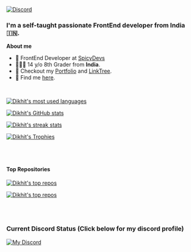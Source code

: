 <a href="https://fakedarkdev.github.io">
  <p>
    <img src="https://discord.c99.nl/widget/theme-2/709311435314036827.png" alt="Discord" />
  </p>
</a>

### I'm a self-taught passionate FrontEnd developer from **India** 🇮🇳.

**About me**

- 💼 FrontEnd Developer at [SpicyDevs](https://spicydevs.js.org/)
- 👨🏼‍🎓 14 y/o 8th Grader from **India**.
- 🎀 Checkout my [Portfolio](https://fakedarkdev.js.cool) and [LinkTree](https://linktr.ee/fakedarkdev).
- 💬 Find me [here](https://spicydevs.js.org/discord).

<br />

<a href="https://github.com/fakedarkdev/fakedarkdev">
  <p>
    <img src="https://github-readme-stats.vercel.app/api/top-langs/?username=fakedarkdev&layout=compact&show_icons=true&theme=radical" alt="Dikhit's most used languages" title="Dikhit's most used languages" />
  </p>
</a>
<a href="https://github.com/fakedarkdev/fakedarkdev">
  <p>
    <img src="https://github-readme-stats.vercel.app/api?username=fakedarkdev&show_icons=true&theme=radical" alt="Dikhit's GitHub stats" title="Dikhit's GitHub stats" />
  </p>
</a>
<a href="https://github.com/fakedarkdev/fakedarkdev">
  <p>
    <img src="https://github-readme-streak-stats.herokuapp.com/?user=fakedarkdev&theme=radical" alt="Dikhit's streak stats" title="Dikhit's streak stats" />
  </p>
</a>
<a href="https://github.com/fakedarkdev/fakedarkdev">
  <p>
    <img src="https://github-profile-trophy.vercel.app/?username=fakedarkdev&theme=radical" alt="Dikhit's Trophies" title="Dikhit's Trophies" />
  </p>
</a>

<br />

<br />

#### Top Repositories

<a href="https://github.com/fakedarkdev/fakedarkdev.github.io">
  <p>
    <img src="https://github-readme-stats.vercel.app/api/pin/?username=fakedarkdev&repo=fakedarkdev.github.io&show_icons=true&theme=radical" alt="Dikhit's top repos" title="Dikhit's top repos"  />
  </p>
</a>

<a href="https://github.com/fakedarkdev/fakedarkdev">
  <p>
    <img src="https://github-readme-stats.vercel.app/api/pin/?username=fakedarkdev&repo=fakedarkdev&show_icons=true&theme=radical" alt="Dikhit's top repos" title="Dikhit's top repos" />
  </p>
</a>

<br />

<br />

### Current Discord Status (Click below for my discord profile)

<a href="https://discordapp.com/users/709311435314036827">
  <p>
    <img src="https://discord-readme-badge.vercel.app/api?id=709311435314036827" alt="My Discord" title="Click for my discord profile">
  </p>
</a>
